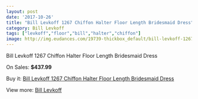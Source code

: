 ```yaml
---
layout: post
date: '2017-10-26'
title: "Bill Levkoff 1267 Chiffon Halter Floor Length Bridesmaid Dress"
category: Bill Levkoff
tags: ["levkoff","floor","bill","halter","chiffon"]
image: http://img.eudances.com/19739-thickbox_default/bill-levkoff-1267-chiffon-halter-floor-length-bridesmaid-dress.jpg
---
```

Bill Levkoff 1267 Chiffon Halter Floor Length Bridesmaid Dress

On Sales: **$437.99**
<a href="https://www.eudances.com/en/bill-levkoff/5863-bill-levkoff-1267-chiffon-halter-floor-length-bridesmaid-dress.html"><amp-img layout="responsive" width="600" height="600" src="//img.eudances.com/19739-thickbox_default/bill-levkoff-1267-chiffon-halter-floor-length-bridesmaid-dress.jpg" alt="Bill Levkoff 1267 Chiffon Halter Floor Length Bridesmaid Dress 0" /></a>
<a href="https://www.eudances.com/en/bill-levkoff/5863-bill-levkoff-1267-chiffon-halter-floor-length-bridesmaid-dress.html"><amp-img layout="responsive" width="600" height="600" src="//img.eudances.com/19740-thickbox_default/bill-levkoff-1267-chiffon-halter-floor-length-bridesmaid-dress.jpg" alt="Bill Levkoff 1267 Chiffon Halter Floor Length Bridesmaid Dress 1" /></a>

Buy it: [Bill Levkoff 1267 Chiffon Halter Floor Length Bridesmaid Dress](https://www.eudances.com/en/bill-levkoff/5863-bill-levkoff-1267-chiffon-halter-floor-length-bridesmaid-dress.html "Bill Levkoff 1267 Chiffon Halter Floor Length Bridesmaid Dress")

View more: [Bill Levkoff](https://www.eudances.com/en/57-bill-levkoff "Bill Levkoff")